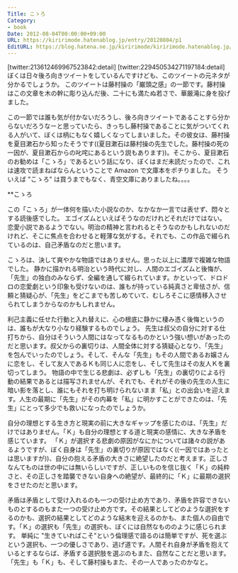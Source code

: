 ```yaml
---
Title: こゝろ
Category:
- book
Date: 2012-08-04T00:00:00+09:00
URL: https://kiririmode.hatenablog.jp/entry/20120804/p1
EditURL: https://blog.hatena.ne.jp/kiririmode/kiririmode.hatenablog.jp/atom/entry/8454420450078210208
---
```



[twitter:213612469967523842:detail]
[twitter:229450534271197184:detail]
ぼくは日々後ろ向きツイートをしているんですけども、このツイートの元ネタが分かるでしょうか。
このツイートは藤村操の「巌頭之感」の一節です。藤村操はこの文章を木の幹に彫り込んだ後、二十にも満たぬ若さで、華厳滝に身を投げました。

この一節では誰も気が付かないだろうし、後ろ向きツイートであることすら分からないだろうなーと思っていたら、きっちし藤村操であることに気がついてくれる人がいて、ぼくは柄にもなく嬉しくなってしまいました。その彼女は、藤村操を夏目漱石から知ったそうです((夏目漱石は藤村操の先生でした。藤村操の死の一因が、夏目漱石からの叱咤にあるという説もあります))。そこから、夏目漱石のお勧めは「こゝろ」であるという話になり、ぼくはまだ未読だったので、これは速攻で読まねばならんということで Amazon で文庫本をポチりました。
そういえば "こゝろ" は買うまでもなく、青空文庫にありましたね。。。。

**こゝろ

この「こゝろ」が一体何を描いた小説なのか、なかなか一言では表せず、悶々とする読後感でした。
エゴイズムといえばそうなのだけれどそれだけではない。恋愛小説であるようでない。明治の精神と言われるとそうなのかもしれないのだけれど、そこに焦点を合わせると軽薄な気がする。それでも、この作品で綴られているのは、自己矛盾なのだと思います。


こゝろは、決して爽やかな物語ではありません。思った以上に濃厚で複雑な物語でした。
静かに描かれる明治という時代に対し、人間のエゴイズムと後悔が、「先生」の独白のみならず、全編を通して綴られています。かといって、ドロドロの恋愛劇という印象も受けないのは、誰もが持っている純真さと卑怯さが、信頼と猜疑心が、「先生」をどこまでも苦しめていて、むしろそこに感情移入させられてしまうからなのかもしれません。


利己主義に任せた行動と入れ替えに、心の根底に静かに棲み憑く後悔というのは、誰もが大なり小なり経験するものでしょう。
先生は叔父の自分に対する仕打ちから、自分はそういう人間にはなってなるものかという強い想いがあったのだと思います。叔父からの裏切りは、人間全体に対する猜疑心となり、「先生」を包んでいったのでしょう。そして、そんな「先生」もその人間であるお嬢さんに恋をし、そして友人であるＫも同じ人に恋をし、そして先生はその友人Ｋを裏切ってしまう。
物語の中で生じる悲劇は、必ずしも「先生」の裏切りによる行動の結果であるとは描写されませんが、それでも、それがその後の先生の人生に暗い影を落とし、誰にもそれを打ち明けられないまま「私」との出会いを迎えます。人生の最期に「先生」がその内幕を「私」に明かすことができたのは、「先生」にとって多少でも救いになったのでしょうか。

自分の理想とする生き方と現実の前に大きなギャップを感じたのは、「先生」だけではありません。「Ｋ」も自分の理想とする道と現実の感情に、大きな矛盾を感じています。
「Ｋ」が選択する悲劇の原因がなにかについては諸々の説があるようですが、ぼく自身は「先生」の裏切りが原因ではなく((一因ではあったとは思いますが))、自分の抱える矛盾の大きさに絶望したのだと考えます。正しさなんてものは世の中には無いらしいですが、正しいものを信じ抜く「Ｋ」の純粋さと、その正しさを踏襲できない自身への絶望が、最終的に「Ｋ」に最期の選択をさせたのだと思います。

矛盾は矛盾として受け入れるのも一つの受け止め方であり、矛盾を許容できないものとするのもまた一つの受け止め方です。その結果としてどのような選択をするのかも、選択の結果としてどのような結末を迎えるのかも、また個人の自由です。「Ｋ」の選択も「先生」の選択も、ぼくには自然なもののように感じられます。
単純に "生きていればこそ"という倫理感で語るのは簡単ですが、死を選ぶという選択も、一つの優しさであり、逃げ道です。人間それ自身が矛盾を抱えているとするならば、矛盾する選択肢を選ぶのもまた、自然なことだと思います。「先生」も「Ｋ」も、そして藤村操もまた、その一人であったのかなと。
